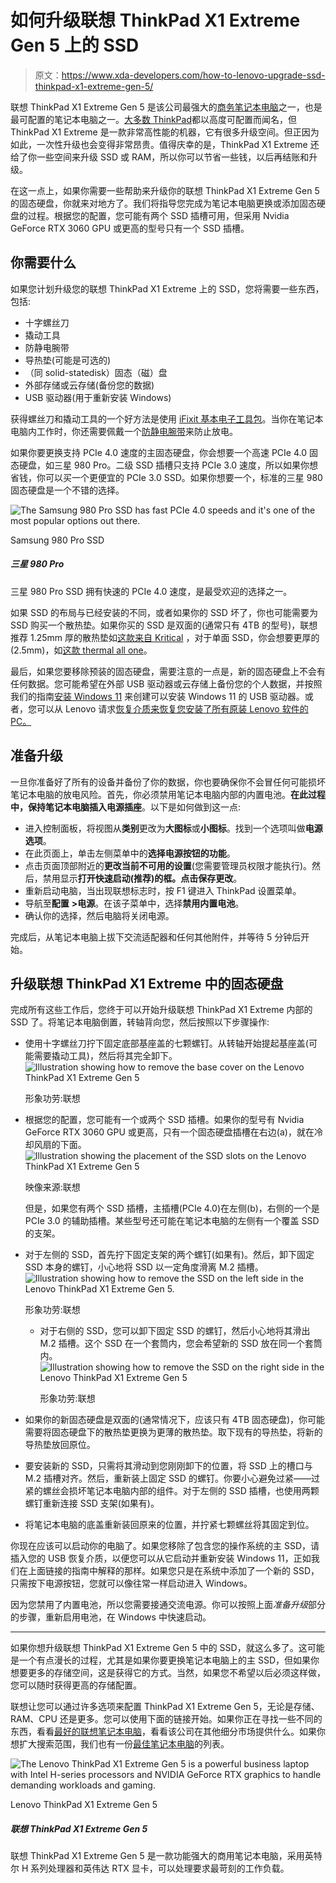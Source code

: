 # 如何升级联想 ThinkPad X1 Extreme Gen 5 上的 SSD

> 原文：<https://www.xda-developers.com/how-to-lenovo-upgrade-ssd-thinkpad-x1-extreme-gen-5/>

联想 ThinkPad X1 Extreme Gen 5 是该公司最强大的[商务笔记本电脑](https://www.xda-developers.com/best-business-laptops/)之一，也是最可配置的笔记本电脑之一。[大多数 ThinkPad](https://www.xda-developers.com/best-thinkpads/)都以高度可配置而闻名，但 ThinkPad X1 Extreme 是一款非常高性能的机器，它有很多升级空间。但正因为如此，一次性升级也会变得非常昂贵。值得庆幸的是，ThinkPad X1 Extreme 还给了你一些空间来升级 SSD 或 RAM，所以你可以节省一些钱，以后再结账和升级。

在这一点上，如果你需要一些帮助来升级你的联想 ThinkPad X1 Extreme Gen 5 的固态硬盘，你就来对地方了。我们将指导您完成为笔记本电脑更换或添加固态硬盘的过程。根据您的配置，您可能有两个 SSD 插槽可用，但采用 Nvidia GeForce RTX 3060 GPU 或更高的型号只有一个 SSD 插槽。

## 你需要什么

如果您计划升级您的联想 ThinkPad X1 Extreme 上的 SSD，您将需要一些东西，包括:

*   十字螺丝刀
*   撬动工具
*   防静电腕带
*   导热垫(可能是可选的)
*   （同 solid-statedisk）固态（磁）盘
*   外部存储或云存储(备份您的数据)
*   USB 驱动器(用于重新安装 Windows)

获得螺丝刀和撬动工具的一个好方法是使用 [iFixit 基本电子工具包](https://www.amazon.com/iFixit-Essential-Electronics-Toolkit-Smartphone/dp/B0964G2Y7S?tag=xda-2r3gkcs-20&ascsubtag=UUxdaUeUpU43885&asc_refurl=https%3A%2F%2Fwww.xda-developers.com%2Fhow-to-lenovo-upgrade-ssd-thinkpad-x1-extreme-gen-5%2F&asc_campaign=Evergreen)。当你在笔记本电脑内工作时，你还需要佩戴一个[防静电腕带](https://www.amazon.com/Wristband-Bracelet-Grounding-Alligator-Extendable/dp/B08CXQN86W?tag=xda-2r3gkcs-20&ascsubtag=UUxdaUeUpU43885&asc_refurl=https%3A%2F%2Fwww.xda-developers.com%2Fhow-to-lenovo-upgrade-ssd-thinkpad-x1-extreme-gen-5%2F&asc_campaign=Evergreen)来防止放电。

如果你要更换支持 PCIe 4.0 速度的主固态硬盘，你会想要一个高速 PCIe 4.0 固态硬盘，如三星 980 Pro。二级 SSD 插槽只支持 PCIe 3.0 速度，所以如果你想省钱，你可以买一个更便宜的 PCIe 3.0 SSD。如果你想要一个，标准的三星 980 固态硬盘是一个不错的选择。

 <picture>![The Samsung 980 Pro SSD has fast PCIe 4.0 speeds and it's one of the most popular options out there.](img/b41f1fac0daf12ed7d0e4b9c27d15893.png)</picture> 

Samsung 980 Pro SSD

##### 三星 980 Pro

三星 980 Pro SSD 拥有快速的 PCIe 4.0 速度，是最受欢迎的选择之一。

如果 SSD 的布局与已经安装的不同，或者如果你的 SSD 坏了，你也可能需要为 SSD 购买一个散热垫。如果你买的 SSD 是双面的(通常只有 4TB 的型号)，联想推荐 1.25mm 厚的散热垫如[这款来自 Kritical](https://www.amazon.com/Kritical-Thermal-Pads-Conductivity-microelectronic/dp/B09PZJ79F7?tag=xda-2r3gkcs-20&ascsubtag=UUxdaUeUpU43885&asc_refurl=https%3A%2F%2Fwww.xda-developers.com%2Fhow-to-lenovo-upgrade-ssd-thinkpad-x1-extreme-gen-5%2F&asc_campaign=Evergreen) ，对于单面 SSD，你会想要更厚的(2.5mm)，如[这款 thermal all one](https://www.amazon.com/Thermalright-85x45x1-5mm-Conductive-Resistance-Silicone/dp/B09JLHQK7Z?tag=xda-2r3gkcs-20&ascsubtag=UUxdaUeUpU43885&asc_refurl=https%3A%2F%2Fwww.xda-developers.com%2Fhow-to-lenovo-upgrade-ssd-thinkpad-x1-extreme-gen-5%2F&asc_campaign=Evergreen)。

最后，如果您要移除预装的固态硬盘，需要注意的一点是，新的固态硬盘上不会有任何数据。您可能希望在外部 USB 驱动器或云存储上备份您的个人数据，并按照我们的指南[安装 Windows 11](https://www.xda-developers.com/download-windows-11/) 来创建可以安装 Windows 11 的 USB 驱动器。或者，您可以从 Lenovo 请求[恢复介质来恢复您安装了所有原装 Lenovo 软件的 PC。](https://pcsupport.lenovo.com/us/en/lenovorecovery)

## 准备升级

一旦你准备好了所有的设备并备份了你的数据，你也要确保你不会冒任何可能损坏笔记本电脑的放电风险。首先，你必须禁用笔记本电脑内部的内置电池。**在此过程中，保持笔记本电脑插入电源插座**。以下是如何做到这一点:

*   进入控制面板，将视图从**类别**更改为**大图标**或**小图标**。找到一个选项叫做**电源选项**。
*   在此页面上，单击左侧菜单中的**选择电源按钮的功能**。
*   点击页面顶部附近的**更改当前不可用的设置**(您需要管理员权限才能执行)。然后，禁用显示**打开快速启动(推荐)**的框。点击**保存更改**。
*   重新启动电脑，当出现联想标志时，按 F1 键进入 ThinkPad 设置菜单。
*   导航至**配置** **>电源**。在该子菜单中，选择**禁用内置电池**。
*   确认你的选择，然后电脑将关闭电源。

完成后，从笔记本电脑上拔下交流适配器和任何其他附件，并等待 5 分钟后开始。

## 升级联想 ThinkPad X1 Extreme 中的固态硬盘

完成所有这些工作后，您终于可以开始升级联想 ThinkPad X1 Extreme 内部的 SSD 了。将笔记本电脑倒置，转轴背向您，然后按照以下步骤操作:

*   使用十字螺丝刀拧下固定底部基座盖的七颗螺钉。从转轴开始提起基座盖(可能需要撬动工具)，然后将其完全卸下。<picture>![Illustration showing how to remove the base cover on the Lenovo ThinkPad X1 Extreme Gen 5](img/d56712bbcba66a3c614247682ebdd7df.png)</picture>

    形象功劳:联想

*   根据您的配置，您可能有一个或两个 SSD 插槽。如果你的型号有 Nvidia GeForce RTX 3060 GPU 或更高，只有一个固态硬盘插槽在右边(a)，就在冷却风扇的下面。<picture>![Illustration showing the placement of the SSD slots on the Lenovo ThinkPad X1 Extreme Gen 5](img/31b38d98112379e6c650cf9e4590652b.png)</picture>

    映像来源:联想

    但是，如果您有两个 SSD 插槽，主插槽(PCIe 4.0)在左侧(b)，右侧的一个是 PCIe 3.0 的辅助插槽。某些型号还可能在笔记本电脑的左侧有一个覆盖 SSD 的支架。
*   对于左侧的 SSD，首先拧下固定支架的两个螺钉(如果有)。然后，卸下固定 SSD 本身的螺钉，小心地将 SSD 以一定角度滑离 M.2 插槽。<picture>![Illustration showing how to remove the SSD on the left side in the Lenovo ThinkPad X1 Extreme Gen 5.](img/a112387b82e9b3a7c7b52cecdf657d43.png)</picture>

    形象功劳:联想

    *   对于右侧的 SSD，您可以卸下固定 SSD 的螺钉，然后小心地将其滑出 M.2 插槽。这个 SSD 在一个套筒内，您会希望新的 SSD 放在同一个套筒内。<picture>![Illustration showing how to remove the SSD on the right side in the Lenovo ThinkPad X1 Extreme Gen 5](img/022c7657a79387df8726c76293798c64.png)</picture>

        形象功劳:联想

*   如果你的新固态硬盘是双面的(通常情况下，应该只有 4TB 固态硬盘)，你可能需要将固态硬盘下的散热垫更换为更薄的散热垫。取下现有的导热垫，将新的导热垫放回原位。
*   要安装新的 SSD，只需将其滑动到您刚刚卸下的位置，将 SSD 上的槽口与 M.2 插槽对齐。然后，重新装上固定 SSD 的螺钉。你要小心避免过紧——过紧的螺丝会损坏笔记本电脑内部的组件。对于左侧的 SSD 插槽，也使用两颗螺钉重新连接 SSD 支架(如果有)。
*   将笔记本电脑的底盖重新装回原来的位置，并拧紧七颗螺丝将其固定到位。

你现在应该可以启动你的电脑了。如果您移除了包含您的操作系统的主 SSD，请插入您的 USB 恢复介质，以便您可以从它启动并重新安装 Windows 11，正如我们在上面链接的指南中解释的那样。如果您只是在系统中添加了一个新的 SSD，只需按下电源按钮，您就可以像往常一样启动进入 Windows。

因为您禁用了内置电池，所以您需要接通交流电源。你可以按照上面*准备升级*部分的步骤，重新启用电池，在 Windows 中快速启动。

* * *

如果你想升级联想 ThinkPad X1 Extreme Gen 5 中的 SSD，就这么多了。这可能是一个有点漫长的过程，尤其是如果你要更换笔记本电脑上的主 SSD，但如果你想要更多的存储空间，这是获得它的方式。当然，如果您不希望以后必须这样做，您可以随时获得更高的存储配置。

联想让您可以通过许多选项来配置 ThinkPad X1 Extreme Gen 5，无论是存储、RAM、CPU 还是更多。您可以使用下面的链接开始。如果你正在寻找一些不同的东西，看看[最好的联想笔记本电脑](https://www.xda-developers.com/best-lenovo-laptops/)，看看该公司在其他细分市场提供什么。如果你想扩大搜索范围，我们也有一份[最佳笔记本电脑](https://www.xda-developers.com/best-laptops/)的列表。

 <picture>![The Lenovo ThinkPad X1 Extreme Gen 5 is a powerful business laptop with Intel H-series processors and NVIDIA GeForce RTX graphics to handle demanding workloads and gaming.](img/a4e14a12045a75809c113c32c2420f24.png)</picture> 

Lenovo ThinkPad X1 Extreme Gen 5

##### 联想 ThinkPad X1 Extreme Gen 5

联想 ThinkPad X1 Extreme Gen 5 是一款功能强大的商用笔记本电脑，采用英特尔 H 系列处理器和英伟达 RTX 显卡，可以处理要求最苛刻的工作负载。